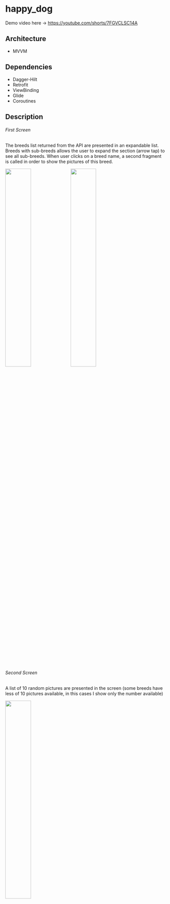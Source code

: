 # happy_dog
Demo video here ->
https://youtube.com/shorts/7FGVCLSC14A

## Architecture
- MVVM

## Dependencies
- Dagger-Hilt
- Retrofit
- ViewBinding
- Glide
- Coroutines

## Description
###### First Screen
The breeds list returned from the API are presented in an expandable list. Breeds with sub-breeds allows the user to expand the section (arrow tap) to see all sub-breeds.
When user clicks on a breed name, a second fragment is called in order to show the pictures of this breed.

<img src="https://user-images.githubusercontent.com/18723547/169014585-5574d510-b881-4765-bdd8-0cb00bf4d6a7.png" width=40% height=40%>
<img src="https://user-images.githubusercontent.com/18723547/169014588-e0e14c0e-769e-4c1d-be05-834200eaa3e4.png" width=40% height=40%>

###### Second Screen
A list of 10 random pictures are presented in the screen (some breeds have less of 10 pictures available, in this cases I show only the number available)

<img src="https://user-images.githubusercontent.com/18723547/169014565-68784f04-f56e-453e-b05a-442fd2aa94ca.png" width=40% height=40%>



